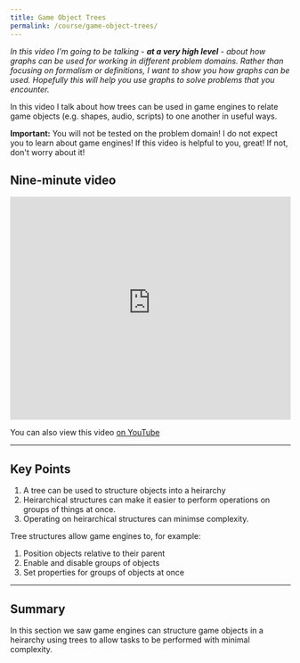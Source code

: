 ```yaml
---
title: Game Object Trees
permalink: /course/game-object-trees/
---
```


_In this video I'm going to be talking - **at a very high level** - about how graphs can be used for working in different problem domains. Rather than focusing on formalism or definitions, I want to show you how graphs can be used. Hopefully this will help you use graphs to solve problems that you encounter._

In this video I talk about how trees can be used in game engines to relate game objects (e.g. shapes, audio, scripts) to one another in useful ways.

**Important:** You will not be tested on the problem domain! I do not expect you to learn about game engines! If this video is helpful to you, great! If not, don't worry about it!

## Nine-minute video

<iframe width="100%" height="400px" src="https://www.youtube-nocookie.com/embed/oOGVEpWO_RE" frameborder="0" allow="accelerometer; autoplay; clipboard-write; encrypted-media; gyroscope; picture-in-picture" allowfullscreen></iframe>

You can also view this video [on YouTube](https://youtu.be/oOGVEpWO_RE)

---

## Key Points

1. A tree can be used to structure objects into a heirarchy
2. Heirarchical structures can make it easier to perform operations on groups of things at once.
3. Operating on heirarchical structures can minimse complexity. 

Tree structures allow game engines to, for example:

1. Position objects relative to their parent
2. Enable and disable groups of objects
3. Set properties for groups of objects at once

---

## Summary

In this section we saw game engines can structure game objects in a heirarchy using trees to allow tasks to be performed with minimal complexity.